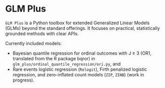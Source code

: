 # GLM Plus

`GLM Plus` is a Python toolbox for extended Generalized Linear Models (GLMs) beyond the standard offerings. It focuses on practical, statistically grounded methods with clear APIs.

Currently included models: 
- Bayesian quantile regression for ordinal outcomes with J ≥ 3 (OR1, translated from the R package bqror) in `glm_plus/ordinal_quantile_regression/ori.py`, and
- Rare events logistic regression (`Relogit`), Firth penalized logistic regression, and zero-inflated count models (`ZIP`, `ZINB`) (work in progress).

